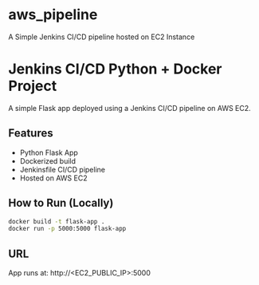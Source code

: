 # aws_pipeline
A Simple Jenkins CI/CD pipeline hosted on EC2 Instance
# Jenkins CI/CD Python + Docker Project

A simple Flask app deployed using a Jenkins CI/CD pipeline on AWS EC2.

## Features
- Python Flask App
- Dockerized build
- Jenkinsfile CI/CD pipeline
- Hosted on AWS EC2

## How to Run (Locally)
```bash
docker build -t flask-app .
docker run -p 5000:5000 flask-app
```

## URL
App runs at: http://<EC2_PUBLIC_IP>:5000
